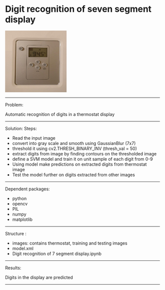 # Digit recognition of seven segment display
<img src="images/seven_seg.jpg" width="200" height="200" title="hover text">

*************************************************************************************
Problem:

Automatic recognition of digits in a thermostat display

*************************************************************************************
Solution:
Steps:
 -  Read the input image
 -  convert into gray scale and smooth using GaussianBlur (7x7)
 -  threshold it using cv2.THRESH_BINARY_INV (thresh_val = 50)
 -  extract digits from image by finding contours on the thresholded image
 -  define a SVM model and train it on unit sample of each digit from 0-9
 -  Using model make predictions on extracted digits from thermostat image
 -  Test the model further on digits extracted from other images

*****************************************************
Dependent packages:

- python 
- opencv
- PIL
- numpy
- matplotlib

*****************************************************
Structure :

- images:
  contains thermostat, training and testing images
- model.xml
- Digit recognition of 7 segment display.ipynb

*****************************************************
Results:

Digits in the display are predicted 
*****************************************************
